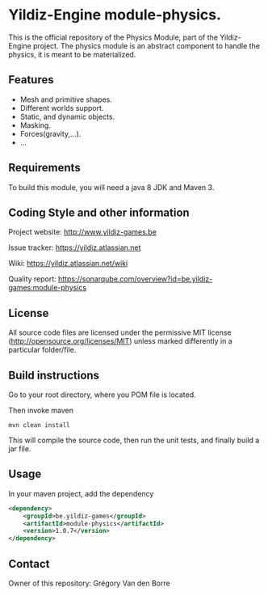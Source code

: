 # Yildiz-Engine module-physics.

This is the official repository of the Physics Module, part of the Yildiz-Engine project.
The physics module is an abstract component to handle the physics, it is meant to be materialized.

## Features

* Mesh and primitive shapes.
* Different worlds support.
* Static, and dynamic objects.
* Masking.
* Forces(gravity,...).
* ...

## Requirements

To build this module, you will need a java 8 JDK and Maven 3.

## Coding Style and other information

Project website:
http://www.yildiz-games.be

Issue tracker:
https://yildiz.atlassian.net

Wiki:
https://yildiz.atlassian.net/wiki

Quality report:
https://sonarqube.com/overview?id=be.yildiz-games:module-physics

## License

All source code files are licensed under the permissive MIT license
(http://opensource.org/licenses/MIT) unless marked differently in a particular folder/file.

## Build instructions

Go to your root directory, where you POM file is located.

Then invoke maven

	mvn clean install

This will compile the source code, then run the unit tests, and finally build a jar file.

## Usage

In your maven project, add the dependency

```xml
<dependency>
    <groupId>be.yildiz-games</groupId>
    <artifactId>module-physics</artifactId>
    <version>1.0.7</version>
</dependency>
```

## Contact
Owner of this repository: Grégory Van den Borre